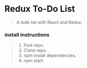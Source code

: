 # Redux To-Do List

> A todo list with React and Redux.

### install instructions

> 1. Fork repo.
> 1. Clone repo.
> 1. npm install dependencies.
> 1. npm start.